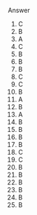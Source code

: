 Answer
<br>
1. C
2. B
3. A
4. C
5. B
6. B
7. B
8. C
9. C
10. B
11. A
12. B
13. A
14. B
15. B
16. B
17. B
18. C
19. C
20. B
21. B
22. B
23. B
24. B
25. B
